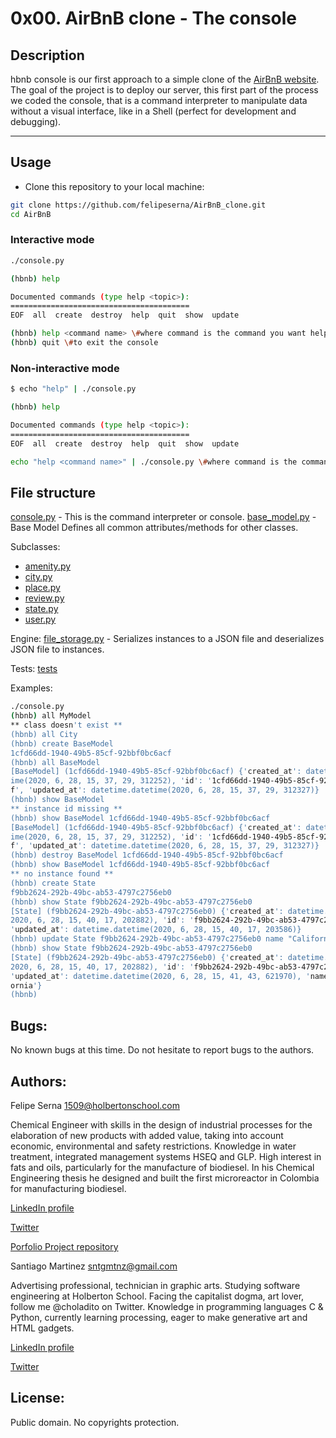 # 0x00. AirBnB clone - The console

## Description

hbnb console is our first approach to a simple clone of the [AirBnB website](http://airbnb.com). The goal of the project is to deploy our server, this first part of the process we coded the console, that is a command interpreter to manipulate data without a visual interface, like in a Shell (perfect for development and debugging).

---

## Usage

* Clone this repository to your local machine:
```sh
git clone https://github.com/felipeserna/AirBnB_clone.git
cd AirBnB
```
### Interactive mode
```sh
./console.py

(hbnb) help

Documented commands (type help <topic>):
========================================
EOF  all  create  destroy  help  quit  show  update

(hbnb) help <command name> \#where command is the command you want help with
(hbnb) quit \#to exit the console
```
### Non-interactive mode
```sh
$ echo "help" | ./console.py

(hbnb) help

Documented commands (type help <topic>):
========================================
EOF  all  create  destroy  help  quit  show  update

echo "help <command name>" | ./console.py \#where command is the command you want help with
```
## File structure
[console.py](console.py) - This is the command interpreter or console.
[base_model.py](/models/base_model.py) - Base Model Defines all common attributes/methods for other classes.

Subclasses:
* [amenity.py](/models/amenity.py)
* [city.py](/models/city.py)
* [place.py](/models/place.py)
* [review.py](/models/review.py)
* [state.py](/models/state.py)
* [user.py](/models/user.py)

Engine:
[file_storage.py](/models/engine/file_storage.py) - Serializes instances to a JSON file and deserializes JSON file to instances.

Tests:
[tests](/tests/test_models)

Examples:
```sh
./console.py
(hbnb) all MyModel
** class doesn't exist **
(hbnb) all City
(hbnb) create BaseModel
1cfd66dd-1940-49b5-85cf-92bbf0bc6acf
(hbnb) all BaseModel
[BaseModel] (1cfd66dd-1940-49b5-85cf-92bbf0bc6acf) {'created_at': datetime.datet
ime(2020, 6, 28, 15, 37, 29, 312252), 'id': '1cfd66dd-1940-49b5-85cf-92bbf0bc6ac
f', 'updated_at': datetime.datetime(2020, 6, 28, 15, 37, 29, 312327)}
(hbnb) show BaseModel
** instance id missing **
(hbnb) show BaseModel 1cfd66dd-1940-49b5-85cf-92bbf0bc6acf
[BaseModel] (1cfd66dd-1940-49b5-85cf-92bbf0bc6acf) {'created_at': datetime.datet
ime(2020, 6, 28, 15, 37, 29, 312252), 'id': '1cfd66dd-1940-49b5-85cf-92bbf0bc6ac
f', 'updated_at': datetime.datetime(2020, 6, 28, 15, 37, 29, 312327)}
(hbnb) destroy BaseModel 1cfd66dd-1940-49b5-85cf-92bbf0bc6acf
(hbnb) show BaseModel 1cfd66dd-1940-49b5-85cf-92bbf0bc6acf
** no instance found **
(hbnb) create State
f9bb2624-292b-49bc-ab53-4797c2756eb0
(hbnb) show State f9bb2624-292b-49bc-ab53-4797c2756eb0
[State] (f9bb2624-292b-49bc-ab53-4797c2756eb0) {'created_at': datetime.datetime(
2020, 6, 28, 15, 40, 17, 202882), 'id': 'f9bb2624-292b-49bc-ab53-4797c2756eb0',
'updated_at': datetime.datetime(2020, 6, 28, 15, 40, 17, 203586)}
(hbnb) update State f9bb2624-292b-49bc-ab53-4797c2756eb0 name "California"
(hbnb) show State f9bb2624-292b-49bc-ab53-4797c2756eb0
[State] (f9bb2624-292b-49bc-ab53-4797c2756eb0) {'created_at': datetime.datetime(
2020, 6, 28, 15, 40, 17, 202882), 'id': 'f9bb2624-292b-49bc-ab53-4797c2756eb0',
'updated_at': datetime.datetime(2020, 6, 28, 15, 41, 43, 621970), 'name': 'Calif
ornia'}
(hbnb)
```

## Bugs:
No known bugs at this time. Do not hesitate to report bugs to the authors.

## Authors:
Felipe Serna <1509@holbertonschool.com>

Chemical Engineer with skills in the design of industrial processes for the elaboration of new products with added value, taking into account economic, environmental and safety restrictions. Knowledge in water treatment, integrated management systems HSEQ and GLP. High interest in fats and oils, particularly for the manufacture of biodiesel. In his Chemical Engineering thesis he designed and built the first microreactor in Colombia for manufacturing biodiesel.

[LinkedIn profile](https://www.linkedin.com/in/felipesernabarbosa/)

[Twitter](https://twitter.com/felipesernabar1)

[Porfolio Project repository](https://github.com/skillshare-mentorship/holberton-live-experience)

Santiago Martinez <sntgmtnz@gmail.com>

Advertising professional, technician in graphic arts. Studying software engineering at Holberton School. Facing the capitalist dogma, art lover, follow me @choladito on Twitter. Knowledge in programming languages C & Python, currently learning processing, eager to make generative art and HTML gadgets.

[LinkedIn profile](https://www.linkedin.com/in/choladito/)

[Twitter](https://twitter.com/choladito)
## License:
Public domain. No copyrights protection.
